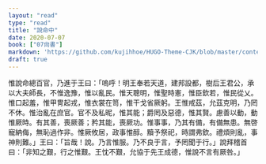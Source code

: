 ```yaml
---
layout: "read"
type: "read"
title: "說命中"
date: 2020-07-07
book: ["07尙書"]
markdown: 'https://github.com/kujihhoe/HUGO-Theme-CJK/blob/master/content/read/07-尙書/022-說命中.md'
draft: true
---
```



惟說命總百官，乃進于王曰：「嗚呼！明王奉若天道，建邦設都，樹后王君公，承以大夫師長，不惟逸豫，惟以亂民。惟天聰明，惟聖時憲，惟臣欽若，惟民從乂。惟口起羞，惟甲冑起戎，惟衣裳在笥，惟干戈省厥躬。王惟戒茲，允茲克明，乃罔不休。惟治亂在庶官。官不及私昵，惟其能；爵罔及惡德，惟其賢。慮善以動，動惟厥時。有其善，喪厥善；矜其能，喪厥功。惟事事，乃其有備，有備無患。無啓寵納侮，無恥過作非。惟厥攸居，政事惟醇。黷予祭祀，時謂弗欽。禮煩則亂，事神則難。」王曰：「旨哉！說。乃言惟服。乃不良于言，予罔聞于行。」說拜稽首曰：「非知之艱，行之惟艱。王忱不艱，允協于先王成德，惟說不言有厥咎。」

